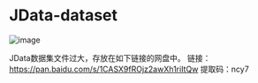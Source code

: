 # JData-dataset

![image](https://github.com/Sunscreen123/JData-dataset/assets/39050681/d217f829-dc0a-46ec-aabe-326e233173ff)

JData数据集文件过大，存放在如下链接的网盘中。
链接：https://pan.baidu.com/s/1CASX9fROjz2awXh1riItQw 
提取码：ncy7
